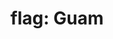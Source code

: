 ---
layout: flags
title: "flag: Guam"
emoji: flag_guam
permalink: 🇬🇺.html
image: assets/img/3moji/flag_guam.png
---